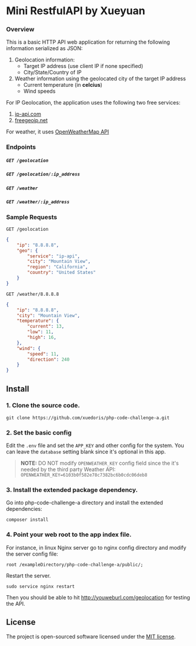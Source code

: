 # Mini RestfulAPI by Xueyuan

### Overview

This is a basic HTTP API web application for returning the following information serialized as JSON:

1. Geolocation information:
    * Target IP address (use client IP if none specified)
    * City/State/Country of IP
2. Weather information using the geolocated city of the target IP address
    * Current temperature (in **celcius**)
    * Wind speeds

For IP Geolocation, the application uses the following two free services:

1. [ip-api.com](http://ip-api.com/)
2. [freegeoip.net](http://freegeoip.net/)

For weather, it uses [OpenWeatherMap API](http://openweathermap.org/current)

### Endpoints

##### `GET /geolocation`

##### `GET /geolocation/:ip_address`

##### `GET /weather`

##### `GET /weather/:ip_address`

### Sample Requests

```
GET /geolocation
```

```json
{
    "ip": "8.8.8.8",
    "geo": {
        "service": "ip-api",
        "city": "Mountain View",
        "region": "California",
        "country": "United States"
    }
}
```

```
GET /weather/8.8.8.8
```

```json
{
    "ip": "8.8.8.8",
    "city": "Mountain View",
    "temperature": {
        "current": 13,
        "low": 11,
        "high": 16,
    },
    "wind": {
        "speed": 11,
        "direction": 240
    }
}
```

## Install

### 1. Clone the source code.

```shell
git clone https://github.com/xuedoris/php-code-challenge-a.git
```

### 2. Set the basic config

Edit the `.env` file and set the `APP_KEY` and other config for the system. You can leave the `database` setting blank since it's optional in this app.
> **NOTE:** DO NOT modify `OPENWEATHER_KEY` config field since the it's needed by the third party Weather API:
`OPENWEATHER_KEY=6103b0f582e78c7382bc6b0cdc06deb8`

### 3. Install the extended package dependency.

Go into php-code-challenge-a directory and install the extended dependencies: 

```shell
composer install
```

### 4. Point your web root to the app index file.
For instance, in linux Nginx server go to nginx config directory and modify the server config file: 
``` 
root /exampleDirectory/php-code-challenge-a/public/;
```
Restart the server. 
``` 
sudo service nginx restart
```
Then you should be able to hit http://youweburl.com/geolocation for testing the API.

## License

The project is open-sourced software licensed under the [MIT license](http://opensource.org/licenses/MIT).


